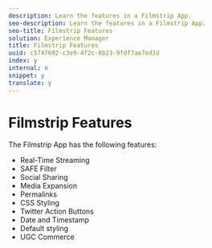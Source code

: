 ```yaml
---
description: Learn the features in a Filmstrip App.
seo-description: Learn the features in a Filmstrip App.
seo-title: Filmstrip Features
solution: Experience Manager
title: Filmstrip Features
uuid: c5747602-c3e9-4f2c-8b23-9fdf7ae7ed3d
index: y
internal: n
snippet: y
translate: y
---
```


# Filmstrip Features

The Filmstrip App has the following features:

* Real-Time Streaming
* SAFE Filter
* Social Sharing
* Media Expansion
* Permalinks
* CSS Styling
* Twitter Action Buttons
* Date and Timestamp
* Default styling
* UGC Commerce
